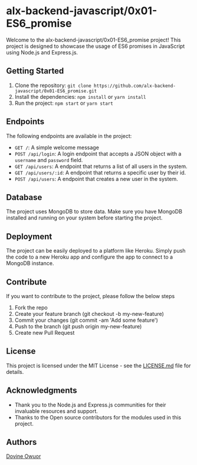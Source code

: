 # alx-backend-javascript/0x01-ES6_promise

Welcome to the alx-backend-javascript/0x01-ES6_promise project! This project is designed to showcase the usage of ES6 promises in JavaScript using Node.js and Express.js.

## Getting Started

1. Clone the repository: `git clone https://github.com/alx-backend-javascript/0x01-ES6_promise.git`
2. Install the dependencies: `npm install` or `yarn install`
3. Run the project: `npm start` or `yarn start`

## Endpoints

The following endpoints are available in the project:

- `GET /`: A simple welcome message
- `POST /api/login`: A login endpoint that accepts a JSON object with a `username` and `password` field.
- `GET /api/users`: A endpoint that returns a list of all users in the system.
- `GET /api/users/:id`: A endpoint that returns a specific user by their id.
- `POST /api/users`: A endpoint that creates a new user in the system.

## Database

The project uses MongoDB to store data. Make sure you have MongoDB installed and running on your system before starting the project.

## Deployment

The project can be easily deployed to a platform like Heroku. Simply push the code to a new Heroku app and configure the app to connect to a MongoDB instance.

## Contribute
If you want to contribute to the project, please follow the below steps

1. Fork the repo
2. Create your feature branch (git checkout -b my-new-feature)
3. Commit your changes (git commit -am 'Add some feature')
4. Push to the branch (git push origin my-new-feature)
5. Create new Pull Request

## License

This project is licensed under the MIT License - see the [LICENSE.md](LICENSE.md) file for details.

## Acknowledgments

- Thank you to the Node.js and Express.js communities for their invaluable resources and support.
- Thanks to the Open source contributors for the modules used in this project.

## Authors
[Dovine Owuor](https://github.com/dovineowuor)
